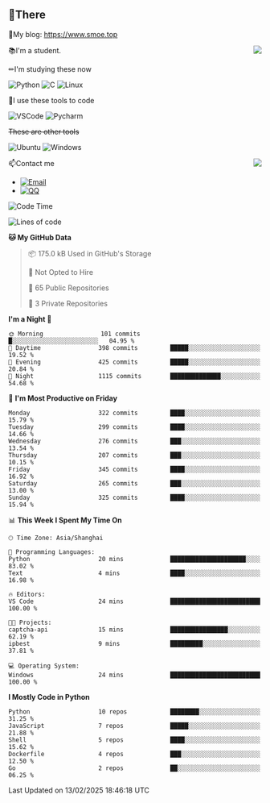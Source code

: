 
## 👏There

📰My blog: https://www.smoe.top

<img align="right" src="https://github-readme-stats.vercel.app/api/top-langs/?username=AkashiCoin"/>


📚I'm a student.

✏I'm studying these now

![Python](https://img.shields.io/badge/-Python-blue?style=flat-square&logo=Python&logoColor=fff)
![C](https://img.shields.io/badge/-C-585858?style=flat-square&logo=C&logoColor=fff)
![Linux](https://img.shields.io/badge/-Linux-black?style=flat-square&logo=Linux&logoColor=fff)

🔨I use these tools to code

![VSCode](https://img.shields.io/badge/-VSCode-blue?style=flat-square&logo=visualstudiocode&logoColor=fff)
![Pycharm](https://img.shields.io/badge/-Pycharm-green?style=flat-square&logo=pycharm&logoColor=fff)

 ~~These are other tools~~

![Ubuntu](https://img.shields.io/badge/-Ubuntu-orange?style=flat-square&logo=Ubuntu&logoColor=fff)
![Windows](https://img.shields.io/badge/-Windows-blue?style=flat-square&logo=Windows&logoColor=fff)

<img align="right" src="https://github-readme-stats.vercel.app/api?username=AkashiCoin" />


📫Contact me

* [![Email](https://img.shields.io/badge/Email-l1040186796@gmail.com-1?style=social&logoColor=fff)](mailto:l1040186796@gmail.com)
* [![QQ](https://img.shields.io/badge/QQ-1040186796-1?style=social&logoColor=fff)](tencent://AddContact/?fromId=45&fromSubId=1&subcmd=all&uin=1040186796&website=www.oicqzone.com)

<!--START_SECTION:waka-->
![Code Time](http://img.shields.io/badge/Code%20Time-1%2C378%20hrs%2016%20mins-blue)

![Lines of code](https://img.shields.io/badge/From%20Hello%20World%20I%27ve%20Written-379.5%20thousand%20lines%20of%20code-blue)

**🐱 My GitHub Data** 

> 📦 175.0 kB Used in GitHub's Storage 
 > 
> 🚫 Not Opted to Hire
 > 
> 📜 65 Public Repositories 
 > 
> 🔑 3 Private Repositories 
 > 
**I'm a Night 🦉** 

```text
🌞 Morning                101 commits         █░░░░░░░░░░░░░░░░░░░░░░░░   04.95 % 
🌆 Daytime                398 commits         █████░░░░░░░░░░░░░░░░░░░░   19.52 % 
🌃 Evening                425 commits         █████░░░░░░░░░░░░░░░░░░░░   20.84 % 
🌙 Night                  1115 commits        ██████████████░░░░░░░░░░░   54.68 % 
```
📅 **I'm Most Productive on Friday** 

```text
Monday                   322 commits         ████░░░░░░░░░░░░░░░░░░░░░   15.79 % 
Tuesday                  299 commits         ████░░░░░░░░░░░░░░░░░░░░░   14.66 % 
Wednesday                276 commits         ███░░░░░░░░░░░░░░░░░░░░░░   13.54 % 
Thursday                 207 commits         ███░░░░░░░░░░░░░░░░░░░░░░   10.15 % 
Friday                   345 commits         ████░░░░░░░░░░░░░░░░░░░░░   16.92 % 
Saturday                 265 commits         ███░░░░░░░░░░░░░░░░░░░░░░   13.00 % 
Sunday                   325 commits         ████░░░░░░░░░░░░░░░░░░░░░   15.94 % 
```


📊 **This Week I Spent My Time On** 

```text
🕑︎ Time Zone: Asia/Shanghai

💬 Programming Languages: 
Python                   20 mins             █████████████████████░░░░   83.02 % 
Text                     4 mins              ████░░░░░░░░░░░░░░░░░░░░░   16.98 % 

🔥 Editors: 
VS Code                  24 mins             █████████████████████████   100.00 % 

🐱‍💻 Projects: 
captcha-api              15 mins             ████████████████░░░░░░░░░   62.19 % 
ipbest                   9 mins              █████████░░░░░░░░░░░░░░░░   37.81 % 

💻 Operating System: 
Windows                  24 mins             █████████████████████████   100.00 % 
```

**I Mostly Code in Python** 

```text
Python                   10 repos            ████████░░░░░░░░░░░░░░░░░   31.25 % 
JavaScript               7 repos             █████░░░░░░░░░░░░░░░░░░░░   21.88 % 
Shell                    5 repos             ████░░░░░░░░░░░░░░░░░░░░░   15.62 % 
Dockerfile               4 repos             ███░░░░░░░░░░░░░░░░░░░░░░   12.50 % 
Go                       2 repos             ██░░░░░░░░░░░░░░░░░░░░░░░   06.25 % 
```




 Last Updated on 13/02/2025 18:46:18 UTC
<!--END_SECTION:waka-->
